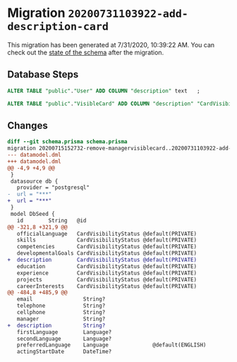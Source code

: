 # Migration `20200731103922-add-description-card`

This migration has been generated at 7/31/2020, 10:39:22 AM.
You can check out the [state of the schema](./schema.prisma) after the migration.

## Database Steps

```sql
ALTER TABLE "public"."User" ADD COLUMN "description" text   ;

ALTER TABLE "public"."VisibleCard" ADD COLUMN "description" "CardVisibilityStatus" NOT NULL DEFAULT E'PRIVATE';
```

## Changes

```diff
diff --git schema.prisma schema.prisma
migration 20200715152732-remove-managervisiblecard..20200731103922-add-description-card
--- datamodel.dml
+++ datamodel.dml
@@ -4,9 +4,9 @@
 }
 datasource db {
   provider = "postgresql"
-  url = "***"
+  url = "***"
 }
 model DbSeed {
   id        String   @id
@@ -321,8 +321,9 @@
   officialLanguage   CardVisibilityStatus @default(PRIVATE)
   skills             CardVisibilityStatus @default(PRIVATE)
   competencies       CardVisibilityStatus @default(PRIVATE)
   developmentalGoals CardVisibilityStatus @default(PRIVATE)
+  description        CardVisibilityStatus @default(PRIVATE)
   education          CardVisibilityStatus @default(PRIVATE)
   experience         CardVisibilityStatus @default(PRIVATE)
   projects           CardVisibilityStatus @default(PRIVATE)
   careerInterests    CardVisibilityStatus @default(PRIVATE)
@@ -484,8 +485,9 @@
   email                String?
   telephone            String?
   cellphone            String?
   manager              String?
+  description          String?
   firstLanguage        Language?
   secondLanguage       Language?
   preferredLanguage    Language              @default(ENGLISH)
   actingStartDate      DateTime?
```


